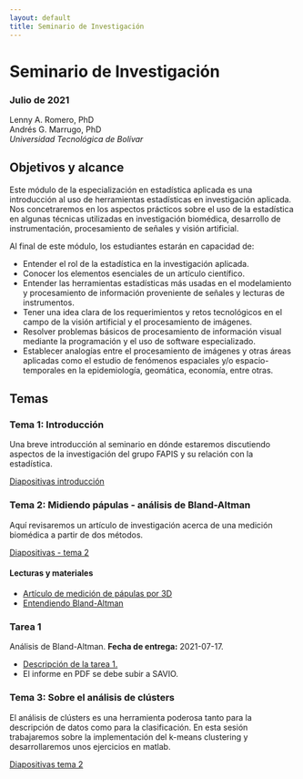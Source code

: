 ```yaml
---
layout: default
title: Seminario de Investigación
---
```


# Seminario de Investigación

### Julio de 2021

Lenny A. Romero, PhD    
Andrés G. Marrugo, PhD     
*Universidad Tecnológica de Bolívar*

##  Objetivos y alcance

Este módulo de la especialización en estadística aplicada es una introducción al uso de herramientas estadísticas en investigación aplicada. Nos concetraremos en los aspectos prácticos sobre el uso de la estadística en algunas técnicas utilizadas en investigación biomédica, desarrollo de instrumentación, procesamiento de señales y visión artificial. 

Al final de este módulo, los estudiantes estarán en capacidad de:

- Entender el rol de la estadística en la investigación aplicada.
- Conocer los elementos esenciales de un artículo científico.
- Entender las herramientas estadísticas más usadas en el modelamiento y procesamiento de información proveniente de señales y lecturas de instrumentos.
- Tener una idea clara de los requerimientos y retos tecnológicos en el campo de la visión artificial y el procesamiento de imágenes.  
- Resolver problemas básicos de procesamiento de información visual mediante la programación y el uso de software especializado.
- Establecer analogías entre el procesamiento de imágenes y otras áreas aplicadas como el estudio de fenómenos espaciales y/o espacio-temporales en la epidemiología, geomática, economía, entre otras. 


## Temas

### Tema 1: Introducción
Una breve introducción al seminario en dónde estaremos discutiendo aspectos de la investigación del grupo FAPIS y su relación con la estadística.

[Diapositivas introducción](https://www.dropbox.com/s/9kdwhivtz2lghmy/presentacion-incial-2021.pdf?dl=0)

### Tema 2: Midiendo pápulas - análisis de Bland-Altman
Aquí revisaremos un artículo de investigación acerca de una medición biomédica a partir de dos métodos.

[Diapositivas - tema 2](https://www.dropbox.com/s/4t6c44ntxpjf6vu/Lec02-midiendo-papulas.pdf?dl=0)

#### Lecturas y materiales

- [Artículo de medición de pápulas por 3D](https://journals.plos.org/plosone/article?id=10.1371/journal.pone.0223623)
- [Entendiendo Bland-Altman](https://hrcak.srce.hr/file/206210)

### Tarea 1
Análisis de Bland-Altman. **Fecha de entrega:** 2021-07-17.

- [Descripción de la tarea 1.]({{site.url}}assignment1)
- El informe en PDF se debe subir a SAVIO.


### Tema 3: Sobre el análisis de clústers

El análisis de clústers es una herramienta poderosa tanto para la descripción de datos como para la clasificación. En esta sesión trabajaremos sobre la implementación del k-means clustering y desarrollaremos unos ejercicios en matlab.

[Diapositivas tema 2]()

<!--
### Tema 1: Introducción

En la primera parte de estaremos discutiendo los aspectos generales sobre el uso de la estadística en investigación, sobre la necesidad de publicar y cómo comunicar los resultados. En la segunda parte, analizaremos un artículo científico en donde se abarcan distinto aspectos de una investigación aplicada y haremos especial énfasis en el uso de herramientas estadísticas.


       
[Dipositivas - Estadística en la Investigación](https://www.dropbox.com/s/y5xkj0dl68t1ue9/estadistica-en-la-inv.pdf?dl=0)      
[Dipositivas - Pautas para la redacción de artículos científicos](https://www.dropbox.com/s/k6mth3edc55uay9/Pautas%20para%20la%20redacci%C3%B3n%20de%20art%C3%ADculos%20cient%C3%ADficos.pdf?dl=0)        

#### Lecturas y materiales

- [Artículo Caracterización del café.]({{site.url}}pdfs/24461-85726-1-PB.pdf)
- [How to read a scientific paper](https://www.elsevier.com/connect/infographic-how-to-read-a-scientific-paper "Infographic: How to read a scientific paper")
- [<mark> Recepción de la actividad 1 en savio.</mark> ](http://savio.utbvirtual.edu.co/mod/assign/view.php?id=738385)

### Tema 2: Sobre el análisis de clústers

El análisis de clústers es una herramienta poderosa tanto para la descripción de datos como para la clasificación. En esta sesión trabajaremos sobre la implementación del k-means clustering y desarrollaremos unos ejercicios en matlab.

[Diapositivas tema 2](https://www.dropbox.com/s/jkr5kynw30rxkgr/Lecture-02-Unsupervised_Learning_and_Clustering.pdf?dl=0)

[<mark> Recepción de la actividad 2 en savio.</mark> ](http://savio.utbvirtual.edu.co/mod/assign/view.php?id=738386)

#### Lecturas y materiales

- [Actividad 1](https://www.dropbox.com/s/5exzqunefhjjsle/actividad-1.pdf?dl=0)
- [Datos y código](https://www.dropbox.com/s/5a4wh9j2238hw83/act-1.zip?dl=0)

### Tema 3: Estadística espacial y detección de cambios en imágenes

Un breve tour sobre la estadística espacial y su uso para la detección de cambios en imágenes.

[Diapositivas tema 3](https://www.dropbox.com/s/g1lokk5944pcmxv/Lecture-03-spatial-statistics-change-detection.pdf?dl=0)

#### Lecturas y materiales

- [Artículo restauración de imágen médica](https://www.dropbox.com/s/bbc3jf6b2wz4ehj/J._Biomed._Opt._Marrugo_2011.pdf?dl=0)
- [Artículo algoritmos Bayesianos para detección de cambios](https://www.dropbox.com/s/zlp786dzi7byj1t/Signal_Processing_Image_Communication_1995_Aach.pdf?dl=0)
- [Código matlab](https://www.dropbox.com/s/wqh91deq7bqxvss/deconv_preprocessing.zip?dl=0)


### Tema 3: Ajuste de modelos con gran número de datos atípicos (RANSAC)

Random sample consensus (RANSAC) és un método iterativo para calcular los parámetros de un modelo matemático de un conjunto de datos observados que contiene valores atípicos.

[Diapositivas tema 3](https://www.dropbox.com/s/tnf7jhmfu1r6tbe/lec09_fitting.pdf?dl=0)

#### Lecturas y materiales

- [Código RANSAC](https://www.dropbox.com/s/2vmi4k6y2gp8su3/ransac_example.zip?dl=0)
- [imagen](https://www.dropbox.com/s/8zr70dujblku3sz/sheet.jpg?dl=0) -->
